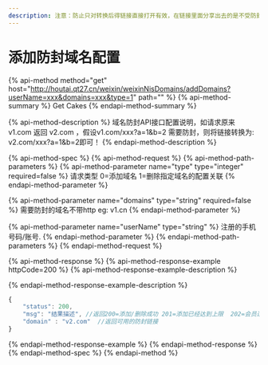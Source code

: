 ```yaml
---
description: 注意：防止只对转换后得链接直接打开有效，在链接里面分享出去的是不受防封保护的!
---
```


# 添加防封域名配置

{% api-method method="get" host="http://houtai.qt27.cn/weixin/weixinNisDomains/addDomains?userName=xxx&domains=xxx&type=1" path="" %}
{% api-method-summary %}
Get Cakes
{% endapi-method-summary %}

{% api-method-description %}
域名防封API接口配置说明，如请求原来 v1.com  返回 v2.com ，假设v1.com/xxx?a=1&b=2 需要防封，则将链接转换为: v2.com/xxx?a=1&b=2即可！
{% endapi-method-description %}

{% api-method-spec %}
{% api-method-request %}
{% api-method-path-parameters %}
{% api-method-parameter name="type" type="integer" required=false %}
请求类型 0=添加域名  1=删除指定域名的配置关联
{% endapi-method-parameter %}

{% api-method-parameter name="domains" type="string" required=false %}
需要防封的域名不带http eg: v1.cn
{% endapi-method-parameter %}

{% api-method-parameter name="userName" type="string" %}
 注册的手机号码/账号.
{% endapi-method-parameter %}
{% endapi-method-path-parameters %}
{% endapi-method-request %}

{% api-method-response %}
{% api-method-response-example httpCode=200 %}
{% api-method-response-example-description %}

{% endapi-method-response-example-description %}

```javascript
{
    "status": 200,
    "msg": "结果描述", //返回200=添加/删除成功 201=添加已经达到上限  202=会员过期无法添加
    "domain" : "v2.com"  //返回可用的防封链接
}
```
{% endapi-method-response-example %}
{% endapi-method-response %}
{% endapi-method-spec %}
{% endapi-method %}



